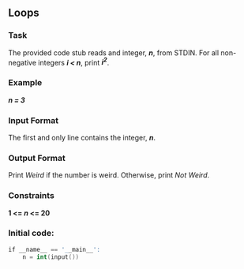 ## Loops  

### Task   
The provided code stub reads and integer, _**n**_, from STDIN. For all non-negative integers _**i < n**_, print _**i<sup>2</sup>**_.   

### Example
_**n = 3**_ 

### Input Format  
The first and only line contains the integer, _**n**_.  

### Output Format ###  
Print _Weird_ if the number is weird. Otherwise, print _Not Weird_.

### Constraints ###   
**1 <= _n_ <= 20**   

### Initial code: ###   
```s
if __name__ == '__main__':   
    n = int(input())  
```
